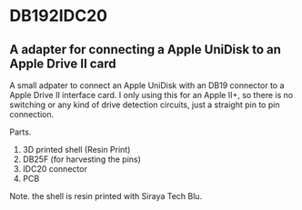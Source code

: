 # DB192IDC20

## A adapter for connecting a Apple UniDisk to an Apple Drive II card

A small adpater to connect an Apple UniDisk with an DB19 connector to a Apple Drive II interface card.
I only using this for an Apple II+, so there is no switching or any kind of drive detection circuits, just a straight pin to pin connection.

Parts.

1. 3D printed shell (Resin Print)
2. DB25F (for harvesting the pins)
3. IDC20 connector
4. PCB

Note. the shell is resin printed with Siraya Tech Blu.